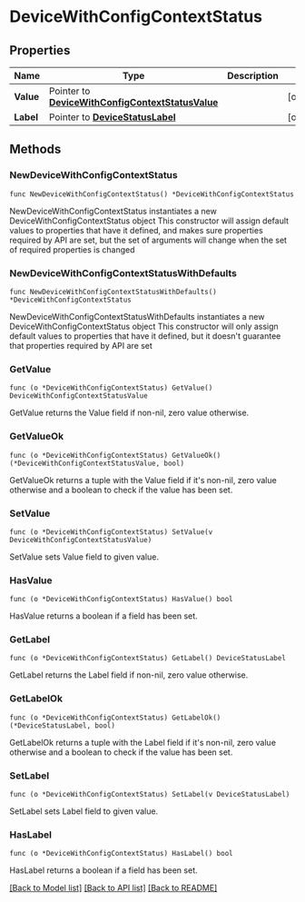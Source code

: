 # DeviceWithConfigContextStatus

## Properties

Name | Type | Description | Notes
------------ | ------------- | ------------- | -------------
**Value** | Pointer to [**DeviceWithConfigContextStatusValue**](DeviceWithConfigContextStatusValue.md) |  | [optional] 
**Label** | Pointer to [**DeviceStatusLabel**](DeviceStatusLabel.md) |  | [optional] 

## Methods

### NewDeviceWithConfigContextStatus

`func NewDeviceWithConfigContextStatus() *DeviceWithConfigContextStatus`

NewDeviceWithConfigContextStatus instantiates a new DeviceWithConfigContextStatus object
This constructor will assign default values to properties that have it defined,
and makes sure properties required by API are set, but the set of arguments
will change when the set of required properties is changed

### NewDeviceWithConfigContextStatusWithDefaults

`func NewDeviceWithConfigContextStatusWithDefaults() *DeviceWithConfigContextStatus`

NewDeviceWithConfigContextStatusWithDefaults instantiates a new DeviceWithConfigContextStatus object
This constructor will only assign default values to properties that have it defined,
but it doesn't guarantee that properties required by API are set

### GetValue

`func (o *DeviceWithConfigContextStatus) GetValue() DeviceWithConfigContextStatusValue`

GetValue returns the Value field if non-nil, zero value otherwise.

### GetValueOk

`func (o *DeviceWithConfigContextStatus) GetValueOk() (*DeviceWithConfigContextStatusValue, bool)`

GetValueOk returns a tuple with the Value field if it's non-nil, zero value otherwise
and a boolean to check if the value has been set.

### SetValue

`func (o *DeviceWithConfigContextStatus) SetValue(v DeviceWithConfigContextStatusValue)`

SetValue sets Value field to given value.

### HasValue

`func (o *DeviceWithConfigContextStatus) HasValue() bool`

HasValue returns a boolean if a field has been set.

### GetLabel

`func (o *DeviceWithConfigContextStatus) GetLabel() DeviceStatusLabel`

GetLabel returns the Label field if non-nil, zero value otherwise.

### GetLabelOk

`func (o *DeviceWithConfigContextStatus) GetLabelOk() (*DeviceStatusLabel, bool)`

GetLabelOk returns a tuple with the Label field if it's non-nil, zero value otherwise
and a boolean to check if the value has been set.

### SetLabel

`func (o *DeviceWithConfigContextStatus) SetLabel(v DeviceStatusLabel)`

SetLabel sets Label field to given value.

### HasLabel

`func (o *DeviceWithConfigContextStatus) HasLabel() bool`

HasLabel returns a boolean if a field has been set.


[[Back to Model list]](../README.md#documentation-for-models) [[Back to API list]](../README.md#documentation-for-api-endpoints) [[Back to README]](../README.md)



